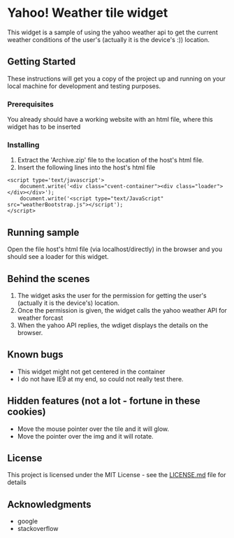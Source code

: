# Yahoo! Weather tile widget

This widget is a sample of using the yahoo weather api to get the current weather conditions of the user's (actually it is the device's :)) location.

## Getting Started

These instructions will get you a copy of the project up and running on your local machine for development and testing purposes. 

### Prerequisites

You already should have a working website with an html file, where this widget has to be inserted


### Installing

1. Extract the 'Archive.zip' file to the location of the host's html file.
2. Insert the following lines into the host's html file

```
<script type='text/javascript'>
    document.write('<div class="cvent-container"><div class="loader"></div></div>');
    document.write('<script type="text/JavaScript" src="weatherBootstrap.js"></script');
</script>
```
## Running sample 

Open the file host's html file (via localhost/directly) in the browser and you should see a loader for this widget.

## Behind the scenes

1. The widget asks the user for the permission for getting the user's (actually it is the device's) location.
2. Once the permission is given, the widget calls the yahoo weather API for weather forcast
3. When the yahoo API replies, the wdiget displays the details on the browser.

## Known bugs

* This widget might not get centered in the container 
* I do not have IE9 at my end, so could not really test there.

## Hidden features (not a lot - fortune in these cookies)

* Move the mouse pointer over the tile and it will glow.
* Move the pointer over the img and it will rotate.


## License

This project is licensed under the MIT License - see the [LICENSE.md](LICENSE.md) file for details

## Acknowledgments

* google
* stackoverflow


